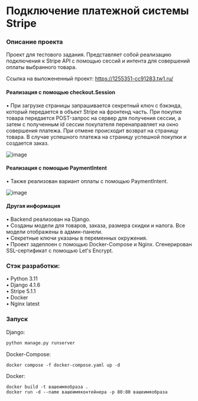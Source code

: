 # Подключение платежной системы Stripe

### Описание проекта 

Проект для тестового задания. Представляет собой реализацию подключения к Stripe API с помощью сессий и интента для совершений оплаты выбранного товара.

Ссылка на выложененный проект: https://1255351-cc91283.tw1.ru/

#### Реализация с помощью checkout.Session
• При загрузке страницы запрашивается секретный ключ с бэкэнда, который передается в объект Stripe на фронтенд часть. При покупке товара передается POST-запрос на сервер для получения сессии, а затем с полученным id сессии покупателя перенаправляет на окно совершения платежа. При отмене происходит возврат на страницу товара. В случае успешного платежа на страницу успешной покупки и создается заказ.  

![image](https://user-images.githubusercontent.com/113205906/222468970-033b2471-62a6-4940-865f-9a74e9303527.png)

#### Реализация с помощью PaymentIntent  
• Также реализован вариант оплаты с помощью PaymentIntent.

![image](https://user-images.githubusercontent.com/113205906/224675949-412b73c4-65fa-4878-8e60-343a748d52da.png)

#### Другая информация  
• Backend реализован на Django.   
• Созданы модели для товаров, заказа, размера скидки и налога. Все модели отображены в админ-панели.  
• Секретные ключи указаны в переменных окружения.  
• Проект задеплоен с помощью Docker-Compose и Nginx. Сгенерирован SSL-сертификат с помощью Let's Encrypt.  

### Стэк разработки:
• Python 3.11  
• Django 4.1.6   
• Stripe 5.1.1  
• Docker  
• Nginx latest  

### Запуск

Django:
```python
python manage.py runserver
```
Docker-Compose:
```docker
docker compose -f docker-compose.yaml up -d
```
Docker:
```
docker build -t вашеимяобраза .
docker run -d --name вашеимяконтейнера -p 80:80 вашеимяобраза
```
